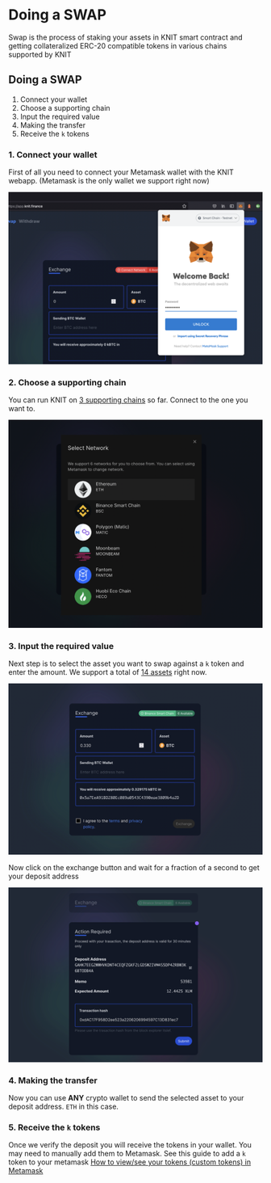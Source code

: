 # Doing a SWAP

Swap is the process of staking your assets in KNIT smart contract and getting collateralized ERC-20 compatible tokens in various chains supported by KNIT

## Doing a SWAP

1. Connect your wallet
2. Choose a supporting chain
3. Input the required value
4. Making the transfer
5. Receive the `k` tokens

### 1. Connect your wallet

First of all you need to connect your Metamask wallet with the KNIT webapp. (Metamask is the only wallet we support right now)

![Connect metamask](/images/1-1.png)

### 2. Choose a supporting chain

You can run KNIT on [3 supporting chains](/networks?id=supported-networks) so far. Connect to the one you want to.

![Choose chain](/images/1-3.png)

### 3. Input the required value

Next step is to select the asset you want to swap against a `k` token and enter the amount. We support a total of [14 assets](/assets) right now.

![enter amount](/images/1-6.png)

Now click on the exchange button and wait for a fraction of a second to get your deposit address

![send amount](/images/1-5.png)

### 4. Making the transfer

Now you can use **ANY** crypto wallet to send the selected asset to your deposit address. `ETH` in this case.

### 5. Receive the `k` tokens

Once we verify the deposit you will receive the tokens in your wallet. You may need to manually add them to Metamask. See this guide to add a `k` token to your metamask [How to view/see your tokens (custom tokens) in Metamask](https://metamask.zendesk.com/hc/en-us/articles/360015489031)
